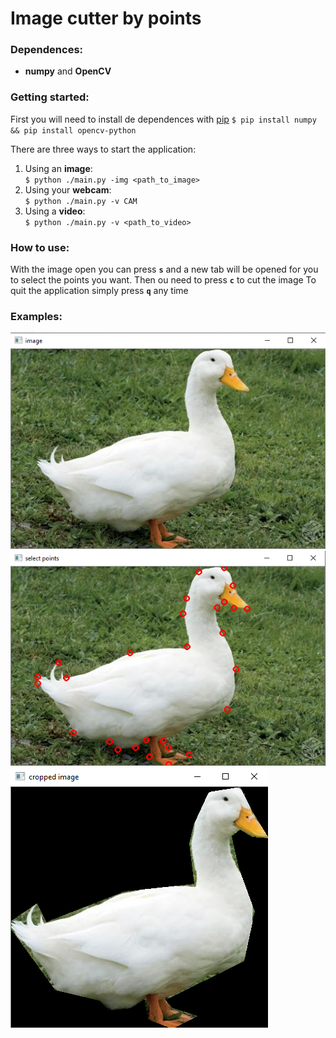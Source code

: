 # Image cutter by points

### Dependences:
- **numpy** and **OpenCV**

### Getting started:
First you will need to install de dependences with [pip](https://pypi.org/project/pip/)
`$ pip install numpy && pip install opencv-python`

There are  three ways to start the application:  
1. Using an **image**:    
`$ python ./main.py -img <path_to_image>`  
2. Using your **webcam**:    
`$ python ./main.py -v CAM`  
3. Using a **video**:    
`$ python ./main.py -v <path_to_video>`    

### How to use:  
With the image open you can press **`s`** and a new tab will be opened for you to select the points you want. Then ou need to press **`c`** to cut the image
To quit the application simply press **`q`** any time

### Examples:
![](./examples/1.png)  
![](./examples/2.png)  
![](./examples/3.png)  
